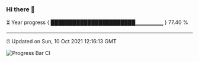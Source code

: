### Hi there 👋

⏳ Year progress { ███████████████████████▁▁▁▁▁▁▁ } 77.40 %

---

⏰ Updated on Sun, 10 Oct 2021 12:16:13 GMT

![Progress Bar CI](https://github.com/liununu/liununu/workflows/Progress%20Bar%20CI/badge.svg)
